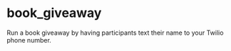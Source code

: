 # book_giveaway
Run a book giveaway by having participants text their name to your Twilio phone number.
